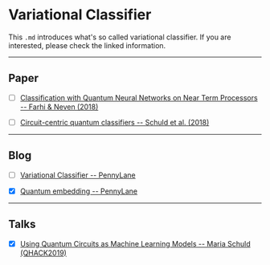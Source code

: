 # Variational Classifier
This `.md` introduces what's so called variational classifier. If you are interested, please check the linked information.


---
## Paper
- [ ] [Classification with Quantum Neural Networks on Near Term Processors --  Farhi & Neven (2018)](https://arxiv.org/abs/1802.06002)
- [ ] [Circuit-centric quantum classifiers -- Schuld et al. (2018)](https://arxiv.org/abs/1804.00633)



---
## Blog
- [ ] [Variational Classifier -- PennyLane](https://pennylane.ai/qml/demos/tutorial_variational_classifier.html)
- [x] [Quantum embedding -- PennyLane](https://pennylane.ai/qml/glossary/quantum_embedding.html)




---
## Talks
- [x] [Using Quantum Circuits as Machine Learning Models -- Maria Schuld (QHACK2019)](https://www.youtube.com/watch?v=7ALa_JZvV3o)
